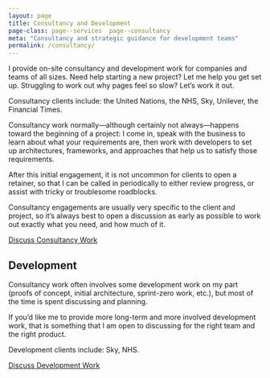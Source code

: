```yaml
---
layout: page
title: Consultancy and Development
page-class: page--services  page--consultancy
meta: "Consultancy and strategic guidance for development teams"
permalink: /consultancy/
---
```


I provide on-site consultancy and development work for companies and teams of
all sizes. Need help starting a new project? Let me help you get set up.
Struggling to work out why pages feel so slow? Let’s work it out.

Consultancy clients include: the United Nations, the NHS, Sky, Unilever, the
Financial Times.

Consultancy work normally—although certainly not always—happens toward the
beginning of a project: I come in, speak with the business to learn about what
your requirements are, then work with developers to set up architectures,
frameworks, and approaches that help us to satisfy those requirements.

After this initial engagement, it is not uncommon for clients to open a
retainer, so that I can be called in periodically to either review progress, or
assist with tricky or troublesome roadblocks.

Consultancy engagements are usually very specific to the client and project, so
it’s always best to open a discussion as early as possible to work out exactly
what you need, and how much of it.

<a href="mailto:csswizardry@gmail.com?subject=Consultancy%20Engagement" class="btn  btn--full">Discuss Consultancy Work</a>

## Development

Consultancy work often involves some development work on my part (proofs of
concept, initial architecture, sprint-zero work, etc.), but most of the time is
spent discussing and planning.

If you’d like me to provide more long-term and more involved development work,
that is something that I am open to discussing for the right team and the right
product.

Development clients include: Sky, NHS.

<a href="mailto:csswizardry@gmail.com?subject=Development%20Engagement" class="btn  btn--full">Discuss Development Work</a>
